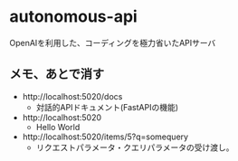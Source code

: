 # autonomous-api
OpenAIを利用した、コーディングを極力省いたAPIサーバ

## メモ、あとで消す

- http://localhost:5020/docs
  - 対話的APIドキュメント(FastAPIの機能)
- http://localhost:5020
  - Hello World
- http://localhost:5020/items/5?q=somequery
  - リクエストパラメータ・クエリパラメータの受け渡し。
